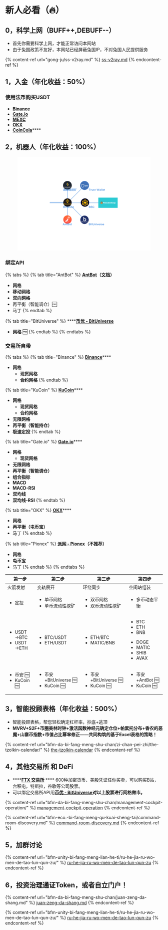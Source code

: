 # 新人必看（🔥）

## 0，科学上网（BUFF++,DEBUFF--）

* 首先你需要科学上网，才能正常访问本网站
* 由于兔国政策不友好，本网站已经屏蔽兔国IP，不对兔国人民提供服务

{% content-ref url="gong-ju/ss-v2ray.md" %}
[ss-v2ray.md](gong-ju/ss-v2ray.md)
{% endcontent-ref %}

## 1，入金（年化收益：50%）

### **使用法币购买USDT**

* ****[**Binance**](https://www.binance.com/zh-CN)****
* ****[**Gate.io**](https://www.gate.io/zh-cn)****
* ****[**MEXC**](https://www.mexc.com/zh-cn)****
* ****[**OKX**](https://www.okx.com/)****
* [**CoinCola**](https://www.coincola.com/?lang=zh-CN)****

## 2，机器人（年化收益：100%）

<figure><img src=".gitbook/assets/币安生态.png" alt=""><figcaption></figcaption></figure>

### 绑定API

{% tabs %}
{% tab title="AntBot" %}
[**AntBot**](https://antrade.io/)**（**[**文档**](https://antrade.io/guide/docs/cn)**）**

* **网格**
* **移动网格**
* **双向网格**
* 再平衡（智能调仓）🆓
* 马丁
{% endtab %}

{% tab title="BitUniverse" %}
****[**币优 - BitUniverse**](https://www.bituniverse.org/zh-CN/index.html)

* **网格** 🆓
{% endtab %}
{% endtabs %}

### 交易所自带

{% tabs %}
{% tab title="Binance" %}
[**Binance**](https://www.binance.com/zh-CN)****

* **网格**
  * **现货网格**
  * **合约网格**
{% endtab %}

{% tab title="KuCoin" %}
[**KuCoin**](https://www.kucoin.com/)****

* **网格**
  * **现货网格**
  * **合约网格**
* **无限网格**
* **再平衡（智能持仓）**
* **极速定投**
{% endtab %}

{% tab title="Gate.io" %}
[**Gate.io**](https://www.gate.io/zh-cn)****

* **网格**
  * **现货网格**
* **无限网格**
* **再平衡（智能调仓）**
* **组合指标**
* **MACD**
* **MACD-RSI**
* **双均线**
* **双均线-RSI**
{% endtab %}

{% tab title="OKX" %}
[**OKX**](https://www.okx.com/)****

* **网格**
* **再平衡（屯币宝）**
* 马丁
{% endtab %}

{% tab title="Pionex" %}
[**派网 - Pionex**](https://www.pionex.cc/zh-CN/sign/ref/NxwM4W0S)**（不推荐）**

* **网格**
* **屯币宝**
* 马丁
{% endtab %}
{% endtabs %}

| 第一步                                                   | 第二步                                                   | 第三步                                                   | 第四步                                                                                                                |
| ----------------------------------------------------- | ----------------------------------------------------- | ----------------------------------------------------- | ------------------------------------------------------------------------------------------------------------------ |
| 火箭发射                                                  | 变轨展开                                                  | 环绕同步                                                  | 空间站组装                                                                                                              |
| <ul><li>定投</li></ul>                                  | <ul><li>单币网格</li><li>单币流动性挖矿</li></ul>                | <p></p><ul><li>双币网格</li><li>双币流动性挖矿<br></li></ul>     | <ul><li>多币动态平衡</li></ul>                                                                                           |
| <ul><li>USDT<br>->BTC</li><li>USDT<br>->ETH</li></ul> | <ul><li>BTC/USDT</li><li>ETH/USDT</li></ul>           | <ul><li>ETH/BTC</li><li>MATIC/BNB</li></ul>           | <p></p><ul><li>BTC</li><li>ETH</li><li>BNB</li></ul><ul><li>DOGE</li><li>MATIC</li><li>SHIB</li><li>AVAX</li></ul> |
| <ul><li>币安 🆓</li><li>KuCoin 🆓</li></ul>             | <ul><li>币安+BitUniverse 🆓</li><li>KuCoin 🆓</li></ul> | <ul><li>币安+BitUniverse 🆓</li><li>KuCoin 🆓</li></ul> | <ul><li>币安+AntBot 🆓</li><li>KuCoin 🆓</li></ul>                                                                   |

## 3，智能投顾表格（年化收益：500%）

* 智能投顾表格，帮您轻松确定杠杆率，抄底+逃顶
* **MVRV+S2F+币圈美林时钟+激活函数神经元确定仓位+帕累托分布+香农的恶魔+山寨币指数+市值占比幂率修正——共同构筑的基于Excel表格的策略！**

{% content-ref url="bfm-da-bi-fang-meng-shu-chan/zi-chan-pei-zhi/the-tzolkin-calendar/" %}
[the-tzolkin-calendar](bfm-da-bi-fang-meng-shu-chan/zi-chan-pei-zhi/the-tzolkin-calendar/)
{% endcontent-ref %}

## 4，其他交易所 和 DeFi

* ****[**FTX 交易所**](https://ftx.com/#a=45676115) **** 600种加密货币、美股凭证任你买卖，可以购买B站，台积电，特斯拉，谷歌等公司股票。
* 可以绑定交易所API用[**币优 - BitUniverse**](https://www.bituniverse.org/zh-CN/index.html)**对以上股票进行网格做市。**

{% content-ref url="bfm-da-bi-fang-meng-shu-chan/management-cockpit-operation/" %}
[management-cockpit-operation](bfm-da-bi-fang-meng-shu-chan/management-cockpit-operation/)
{% endcontent-ref %}

{% content-ref url="bfm-eco.-bi-fang-meng-qu-kuai-sheng-tai/command-room-discovery.md" %}
[command-room-discovery.md](bfm-eco.-bi-fang-meng-qu-kuai-sheng-tai/command-room-discovery.md)
{% endcontent-ref %}

## 5，加群讨论

{% content-ref url="bfm-unity-bi-fang-meng-lian-he-ti/ru-he-jia-ru-wo-men-de-tao-lun-qun-zu/" %}
[ru-he-jia-ru-wo-men-de-tao-lun-qun-zu](bfm-unity-bi-fang-meng-lian-he-ti/ru-he-jia-ru-wo-men-de-tao-lun-qun-zu/)
{% endcontent-ref %}

## 6，投资治理通证Token，或者自立门户！

{% content-ref url="bfm-da-bi-fang-meng-shu-chan/juan-zeng-da-shang.md" %}
[juan-zeng-da-shang.md](bfm-da-bi-fang-meng-shu-chan/juan-zeng-da-shang.md)
{% endcontent-ref %}

{% content-ref url="bfm-unity-bi-fang-meng-lian-he-ti/ru-he-jia-ru-wo-men-de-tao-lun-qun-zu/" %}
[ru-he-jia-ru-wo-men-de-tao-lun-qun-zu](bfm-unity-bi-fang-meng-lian-he-ti/ru-he-jia-ru-wo-men-de-tao-lun-qun-zu/)
{% endcontent-ref %}
